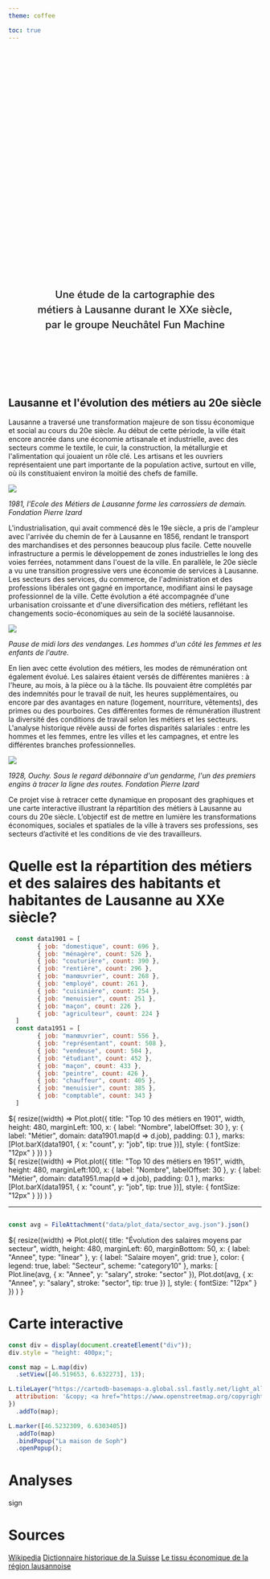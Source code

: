 ```yaml
---
theme: coffee

toc: true
---
```


<div class="hero">
  <h1>Cartographie des revenus dans la ville de Lausanne</h1>
  <h2>Une étude de la cartographie des métiers à Lausanne durant le XXe siècle, par le groupe Neuchâtel Fun Machine</h2>
  
</div>

## Lausanne et l'évolution des métiers au 20e siècle
Lausanne a traversé une transformation majeure de son tissu économique et social au cours du 20e siècle. Au début de cette période, la ville était encore ancrée dans une économie artisanale et industrielle, avec des secteurs comme le textile, le cuir, la construction, la métallurgie et l'alimentation qui jouaient un rôle clé. Les artisans et les ouvriers représentaient une part importante de la population active, surtout en ville, où ils constituaient environ la moitié des chefs de famille.

![](./data/images/carrossiers.png)

*1981, l'Ecole des Métiers de Lausanne forme les carrossiers de demain. Fondation Pierre Izard*

L'industrialisation, qui avait commencé dès le 19e siècle, a pris de l'ampleur avec l'arrivée du chemin de fer à Lausanne en 1856, rendant le transport des marchandises et des personnes beaucoup plus facile. Cette nouvelle infrastructure a permis le développement de zones industrielles le long des voies ferrées, notamment dans l'ouest de la ville. En parallèle, le 20e siècle a vu une transition progressive vers une économie de services à Lausanne. Les secteurs des services, du commerce, de l'administration et des professions libérales ont gagné en importance, modifiant ainsi le paysage professionnel de la ville. Cette évolution a été accompagnée d'une urbanisation croissante et d'une diversification des métiers, reflétant les changements socio-économiques au sein de la société lausannoise.

![](./data/images/vendanges.png)

*Pause de midi lors des vendanges. Les hommes d'un côté les femmes et les enfants de l'autre.*


En lien avec cette évolution des métiers, les modes de rémunération ont également évolué. Les salaires étaient versés de différentes manières : à l'heure, au mois, à la pièce ou à la tâche. Ils pouvaient être complétés par des indemnités pour le travail de nuit, les heures supplémentaires, ou encore par des avantages en nature (logement, nourriture, vêtements), des primes ou des pourboires. Ces différentes formes de rémunération illustrent la diversité des conditions de travail selon les métiers et les secteurs. L'analyse historique révèle aussi de fortes disparités salariales : entre les hommes et les femmes, entre les villes et les campagnes, et entre les différentes branches professionnelles.

![](./data/images/trace_route.png)

*1928, Ouchy. Sous le regard débonnaire d'un gendarme, l'un des premiers engins à tracer la ligne des routes. Fondation Pierre Izard*

Ce projet vise à retracer cette dynamique en proposant des graphiques et une carte interactive illustrant la répartition des métiers à Lausanne au cours du 20e siècle. L’objectif est de mettre en lumière les transformations économiques, sociales et spatiales de la ville à travers ses professions, ses secteurs d’activité et les conditions de vie des travailleurs.


# Quelle est la répartition des métiers et des salaires des habitants et habitantes de Lausanne au XXe siècle?



```js
  const data1901 = [
        { job: "domestique", count: 696 },
        { job: "ménagère", count: 526 },
        { job: "couturière", count: 390 },
        { job: "rentière", count: 296 },
        { job: "manœuvrier", count: 268 },
        { job: "employé", count: 261 },
        { job: "cuisinière", count: 254 },
        { job: "menuisier", count: 251 },
        { job: "maçon", count: 226 },
        { job: "agriculteur", count: 224 }
  ]
  const data1951 = [
        { job: "manœuvrier", count: 556 },
        { job: "représentant", count: 508 },
        { job: "vendeuse", count: 504 },
        { job: "étudiant", count: 452 },
        { job: "maçon", count: 433 },
        { job: "peintre", count: 426 },
        { job: "chauffeur", count: 405 },
        { job: "menuisier", count: 385 },
        { job: "comptable", count: 343 }
  ]
```

<div class="grid grid-cols-2" style="grid-auto-rows: 504px;">
  <div class="card" id="plot-1901">${
    resize((width) =>
      Plot.plot({
        title: "Top 10 des métiers en 1901",
        width,
        height: 480,
        marginLeft: 100,
        x: { label: "Nombre", labelOffset: 30  },
        y: { label: "Métier", domain: data1901.map(d => d.job), padding: 0.1 },
        marks: [Plot.barX(data1901, { x: "count", y: "job", tip: true })],
        style: {
          fontSize: "12px" 
        }
})
    )
  }</div>

  <div class="card" id="plot-1951">${
    resize((width) =>
      Plot.plot({
        title: "Top 10 des métiers en 1951",
        width,
        height: 480,
        marginLeft:100,
        x: { label: "Nombre", labelOffset: 30 },
        y: { label: "Métier", domain: data1951.map(d => d.job), padding: 0.1 },
        marks: [Plot.barX(data1951, { x: "count", y: "job", tip: true })],
        style: {
          fontSize: "12px" 
        }
      })
    )
  }</div>
</div>

--- 
```js 

const avg = FileAttachment("data/plot_data/sector_avg.json").json()
```

<div class="card" id="plot-sector-trends">${
  resize((width) =>
    Plot.plot({
      title: "Évolution des salaires moyens par secteur",
      width,
      height: 480,
      marginLeft: 60,
      marginBottom: 50,
      x: { label: "Annee", type: "linear" },
      y: { label: "Salaire moyen", grid: true },
      color: { legend: true, label: "Secteur", scheme: "category10" },
      marks: [
        Plot.line(avg, {
          x: "Annee",
          y: "salary",
          stroke: "sector"
        }),
        Plot.dot(avg, {
          x: "Annee",
          y: "salary",
          stroke: "sector",
          tip: true
        })
      ],
      style: {
        fontSize: "12px"
      }
    })
  )
}</div>





# Carte interactive

```js
const div = display(document.createElement("div"));
div.style = "height: 400px;";

const map = L.map(div)
  .setView([46.519653, 6.632273], 13);

L.tileLayer("https://cartodb-basemaps-a.global.ssl.fastly.net/light_all/{z}/{x}/{y}.png", {
  attribution: '&copy; <a href="https://www.openstreetmap.org/copyright">OpenStreetMap</a>'
})
  .addTo(map);

L.marker([46.5232309, 6.6303405])
  .addTo(map)
  .bindPopup("La maison de Soph")
  .openPopup();
```

# Analyses
sign

# Sources
[Wikipedia](https://fr.wikipedia.org/wiki/Lausanne)
[Dictionnaire historique de la Suisse](https://hls-dhs-dss.ch/fr/articles/002408/2009-04-02/)
[Le tissu économique de la région lausannoise](https://www.lausanne.ch/.binaryData/website/path/lausanne/officiel/statistique/publications/apercus-par-statistique-vaud/contentAutogenerated/autogeneratedContainer/col1/00/linkList/00/websitedownload/CS-06-2007_Evolution-de-l-emploi.2018-01-31-16-21-38.pdfm)

<style>

.hero {
  display: flex;
  flex-direction: column;
  align-items: center;
  font-family: var(--sans-serif);
  margin: 4rem 0 8rem;
  text-wrap: balance;
  text-align: center;
}

.hero h1 {
  margin: 1rem 0;
  padding: 1rem 0;
  max-width: none;
  font-size: 14vw;
  font-weight: 900;
  line-height: 1;
  background: linear-gradient(30deg, var(--theme-foreground-focus), currentColor);
  -webkit-background-clip: text;
  -webkit-text-fill-color: transparent;
  background-clip: text;
}

.hero h2 {
  margin: 0;
  max-width: 34em;
  font-size: 20px;
  font-style: initial;
  font-weight: 500;
  line-height: 1.5;
  color: var(--theme-foreground-muted);
}

@media (min-width: 640px) {
  .hero h1 {
    font-size: 90px;
  }
}

</style>
